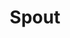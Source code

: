 ---
title: Spout
description: Learn about pipeline specifications.
author:
tags:
categories:
series: 
seriesPart: 
date:
weight: 
---